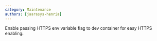 ```yaml
---
category: Maintenance
authors: [jaarasys-henria]
---
```


Enable passing HTTPS env variable flag to dev container for easy HTTPS enabling.
